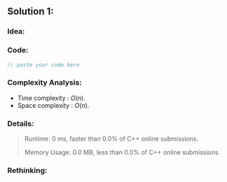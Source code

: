 ## Solution 1:

### Idea: 

### Code: 

```c++
// paste your code here
```

### Complexity Analysis: 

- Time complexity : $O(n)$. 
- Space complexity : $O(n)$. 

### Details:

> Runtime: 0 ms, faster than 0.0% of C++ online submissions.
>
> Memory Usage: 0.0 MB, less than 0.0% of C++ online submissions.

### Rethinking: